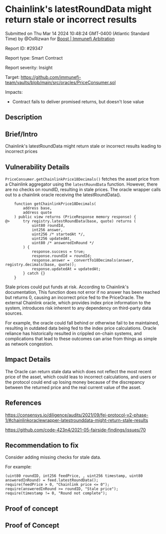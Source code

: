 
# Chainlink's latestRoundData might return stale or incorrect results

Submitted on Thu Mar 14 2024 10:48:24 GMT-0400 (Atlantic Standard Time) by @OxRizwan for [Boost | Immunefi Arbitration](https://immunefi.com/bounty/immunefiarbitration-boost/)

Report ID: #29347

Report type: Smart Contract

Report severity: Insight

Target: https://github.com/immunefi-team/vaults/blob/main/src/oracles/PriceConsumer.sol

Impacts:
- Contract fails to deliver promised returns, but doesn't lose value

## Description
## Brief/Intro
Chainlink's latestRoundData might return stale or incorrect results leading to incorrect prices

## Vulnerability Details
`PriceConsumer.getChainlinkPrice18Decimals()` fetches the asset price from a Chainlink aggregator using the `latestRoundData` function. However, there are no checks on roundID, resulting in stale prices. The oracle wrapper calls out to a chainlink oracle receiving the latestRoundData().

```solidity
    function getChainlinkPrice18Decimals(
        address base,
        address quote
    ) public view returns (PriceResponse memory response) {
@>      try registry.latestRoundData(base, quote) returns (
            uint80 roundId,
            int256 answer,
            uint256 /* startedAt */,
            uint256 updatedAt,
            uint80 /* answeredInRound */
        ) {
            response.success = true;
            response.roundId = roundId;
            response.answer = _convertTo18Decimals(answer, registry.decimals(base, quote));
            response.updatedAt = updatedAt;
        } catch {}
    }
```

Stale prices could put funds at risk. According to Chainlink's documentation, This function does not error if no answer has been reached but returns 0, causing an incorrect price fed to the PriceOracle. The external Chainlink oracle, which provides index price information to the system, introduces risk inherent to any dependency on third-party data sources. 

For example, the oracle could fall behind or otherwise fail to be maintained, resulting in outdated data being fed to the index price calculations. Oracle reliance has historically resulted in crippled on-chain systems, and complications that lead to these outcomes can arise from things as simple as network congestion.

## Impact Details
The Oracle can return stale data which does not reflect the most recent price of the asset, which could leas to incorrect calculations, and users or the protocol could end up losing money because of the discrepancy between the returned price and the real current value of the asset.

## References
https://consensys.io/diligence/audits/2021/09/fei-protocol-v2-phase-1/#chainlinkoraclewrapper-latestrounddata-might-return-stale-results

https://github.com/code-423n4/2021-05-fairside-findings/issues/70

## Recommendation to fix
Consider adding missing checks for stale data.

For example:
```solidity
(uint80 roundID, int256 feedPrice, , uint256 timestamp, uint80 answeredInRound) = feed.latestRoundData();
require(feedPrice > 0, "Chainlink price <= 0"); 
require(answeredInRound >= roundID, "Stale price");
require(timestamp != 0, "Round not complete");
```

        
## Proof of concept
## Proof of Concept
